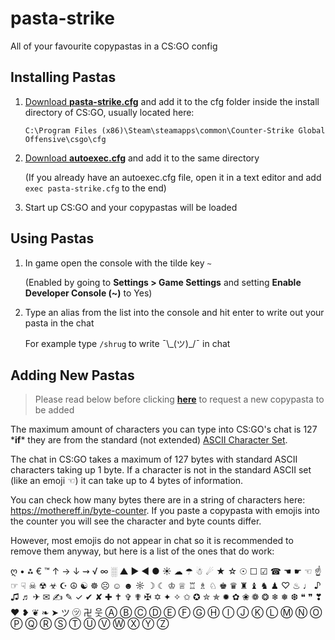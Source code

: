 # pasta-strike
All of your favourite copypastas in a CS:GO config

## Installing Pastas
1. [Download **pasta-strike.cfg**](https://cdn.jsdelivr.net/gh/chrisgid/pasta-strike@latest/pasta-strike.cfg) and add it to the cfg folder inside the install directory of CS:GO, usually located here:

    `C:\Program Files (x86)\Steam\steamapps\common\Counter-Strike Global Offensive\csgo\cfg`

2. [Download **autoexec.cfg**](https://cdn.jsdelivr.net/gh/chrisgid/pasta-strike@latest/autoexec.cfg) and add it to the same directory

    (If you already have an autoexec.cfg file, open it in a text editor and add `exec pasta-strike.cfg` to the end)

3. Start up CS:GO and your copypastas will be loaded


## Using Pastas

1. In game open the console with the tilde key `~`

    (Enabled by going to **Settings > Game Settings** and setting **Enable Developer Console (~)** to Yes)

2. Type an alias from the list into the console and hit enter to write out your pasta in the chat

    For example type `/shrug` to write ¯\\\_(ツ)_/¯ in chat



## Adding New Pastas

> Please read below before clicking [**here**](https://github.com/chrisgid/pasta-strike/issues/new?assignees=&labels=add+copypasta+request&template=request-new-copypasta.md&title=) to request a new copypasta to be added

The maximum amount of characters you can type into CS:GO's chat is 127 \***if**\* they are from the standard (not extended) [ASCII Character Set](https://ascii.cl/). 

The chat in CS:GO takes a maximum of 127 bytes with standard ASCII characters taking up 1 byte. If a character is not in the standard ASCII set (like an emoji ☜) it can take up to 4 bytes of information.

You can check how many bytes there are in a string of characters here: https://mothereff.in/byte-counter. If you paste a copypasta with emojis into the counter you will see the character and byte counts differ.

However, most emojis do not appear in chat so it is recommended to remove them anyway, but here is a list of the ones that do work:

ღ • ⁂ € ™ ↑ → ↓ ⇝ √ ∞ ░ ▲ ▶ ◀ ● ☀ ☁ ☂ ☃ ☄ ★ ☆ ☉ ☐ ☑ ☎ ☚ ☛ ☜ ☝ ☞ ☟ ☠ ☢ ☣ ☪ ☮ ☯ ☸ ☹ ☺ ☻ ☼ ☽ ☾ ♔ ♕ ♖ ♗ ♘ ♚ ♛ ♜ ♝ ♞ ♟ ♡ ♨ ♩ ♪ ♫ ♬ ✈ ✉ ✍ ✎ ✓ ✔ ✘ ✚ ✝ ✞ ✟ ✠ ✡ ✦ ✧ ✩ ✪ ✮ ✯ ✹ ✿ ❀ ❁ ❂ ❄ ❅ ❆ ❝ ❞ ❣ ❤ ❥ ❦ ❧ ➤ ツ ㋡ 卍 웃 Ⓐ Ⓑ Ⓒ Ⓓ Ⓔ Ⓕ Ⓖ Ⓗ Ⓘ Ⓙ Ⓚ Ⓛ Ⓜ Ⓝ Ⓞ Ⓟ Ⓠ Ⓡ Ⓢ Ⓣ Ⓤ Ⓥ Ⓦ Ⓧ Ⓨ Ⓩ
